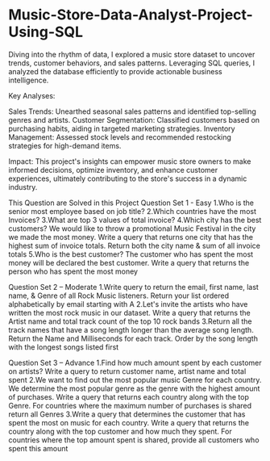 # Music-Store-Data-Analyst-Project-Using-SQL

Diving into the rhythm of data, I explored a music store dataset to uncover trends, customer behaviors, and sales patterns. Leveraging SQL queries, I analyzed the database efficiently to provide actionable business intelligence.

Key Analyses:

Sales Trends: Unearthed seasonal sales patterns and identified top-selling genres and artists.
Customer Segmentation: Classified customers based on purchasing habits, aiding in targeted marketing strategies.
Inventory Management: Assessed stock levels and recommended restocking strategies for high-demand items.

Impact:
This project's insights can empower music store owners to make informed decisions, optimize inventory, and enhance customer experiences, ultimately contributing to the store's success in a dynamic industry.

This Question are Solved in this Project
Question Set 1 - Easy
1.Who is the senior most employee based on job title?
2.Which countries have the most Invoices?
3.What are top 3 values of total invoice?
4.Which city has the best customers? We would like to throw a promotional Music Festival in the city we made the most money. Write a query that returns one city that has the highest sum of invoice totals. Return both the city name & sum of all invoice totals
5.Who is the best customer? The customer who has spent the most money will be declared the best customer. Write a query that returns the person who has spent the most money

Question Set 2 – Moderate
1.Write query to return the email, first name, last name, & Genre of all Rock Music listeners. Return your list ordered alphabetically by email starting with A
2.Let's invite the artists who have written the most rock music in our dataset. Write a query that returns the Artist name and total track count of the top 10 rock bands
3.Return all the track names that have a song length longer than the average song length. Return the Name and Milliseconds for each track. Order by the song length with the longest songs listed first

Question Set 3 – Advance
1.Find how much amount spent by each customer on artists? Write a query to return customer name, artist name and total spent
2.We want to find out the most popular music Genre for each country. We determine the most popular genre as the genre with the highest amount of purchases. Write a query that returns each country along with the top Genre. For countries where the maximum number of purchases is shared return all Genres
3.Write a query that determines the customer that has spent the most on music for each country. Write a query that returns the country along with the top customer and how much they spent. For countries where the top amount spent is shared, provide all customers who spent this amount
